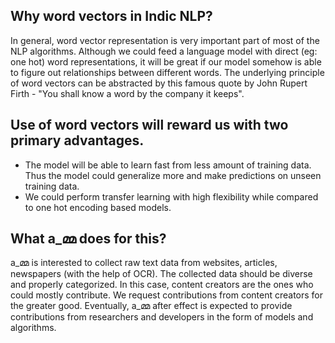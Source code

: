 ## Why word vectors in Indic NLP?

In general, word vector representation is very important part of most of the NLP algorithms. Although we could feed a language model with direct (eg: one hot) word representations, it will be great if our model somehow is able to figure out relationships between different words. The underlying principle of word vectors can be abstracted by this famous quote by John Rupert Firth - "You shall know a word by the company it keeps". 

## Use of word vectors will reward us with two primary advantages. 

* The model will be able to learn fast from less amount of training data. Thus the model could generalize more and make predictions on unseen training data. 
* We could perform transfer learning with high flexibility while compared to one hot encoding based models.

## What a_മ്മ does for this?

a_മ്മ is interested to collect raw text data from websites, articles, newspapers (with the help of OCR). The collected data should be diverse and properly categorized. In this case, content creators are the ones who could mostly contribute. We request contributions from content creators for the greater good. Eventually, a_മ്മ after effect is expected to provide contributions from researchers and developers in the form of models and algorithms.